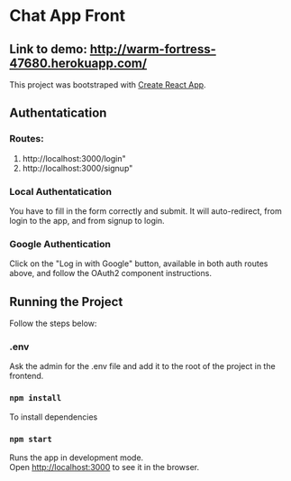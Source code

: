 # Chat App Front

## Link to demo: http://warm-fortress-47680.herokuapp.com/

This project was bootstraped with [Create React App](https://github.com/facebook/create-react-app).

## Authentatication

### Routes:

1. http://localhost:3000/login"
2. http://localhost:3000/signup"

### Local Authentatication

You have to fill in the form correctly and submit. It will auto-redirect, from login to the app, and from signup to login.

### Google Authentication

Click on the "Log in with Google" button, available in both auth routes above, and follow the OAuth2 component instructions.

## Running the Project

Follow the steps below:

### .env

Ask the admin for the .env file and add it to the root of the project in the frontend.

### `npm install`

To install dependencies

### `npm start`

Runs the app in development mode.\
Open [http://localhost:3000](http://localhost:3000) to see it in the browser.
